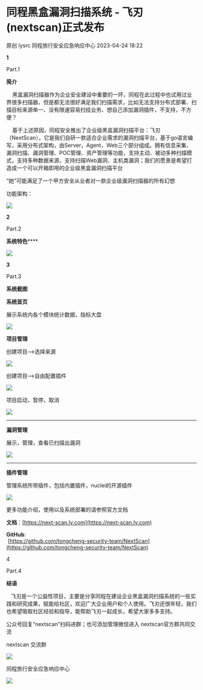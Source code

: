 #  同程黑盒漏洞扫描系统 - 飞刃(nextscan)正式发布   
原创 lysrc  同程旅行安全应急响应中心   2023-04-24 18:22  
  
**1**  
  
Part.1  
  
**简介**  
  
    黑盒漏洞扫描器作为企业安全建设中重要的一环，同程在此过程中也试用过业界很多扫描器，但是都无法很好满足我们扫描需求，比如无法支持分布式部署、扫描目标来源单一、没有限速容易扫挂业务、想自己添加漏洞插件，不支持，不方便？  
  
    基于上述原因，同程安全推出了企业级黑盒漏洞扫描平台：飞刃（NextScan），它是我们自研一款适合企业需求的漏洞扫描平台，基于go语言编写，采用分布式架构，由Server，Agent，Web三个部分组成。拥有信息采集、漏洞扫描、漏洞管理、POC管理、资产管理等功能，支持主动、被动多种扫描模式，支持多种数据来源，支持扫描Web漏洞、主机类漏洞；我们的愿景是希望打造成一个可以开箱即用的企业级黑盒漏洞扫描平台  
  
  
“她”可能满足了一个甲方安全从业者对一款企业级漏洞扫描器的所有幻想  
  
  
功能架构：  
  
![](https://mmbiz.qpic.cn/mmbiz_png/PAV8ewtdsKq8BSYekDZiaIsKLdTMrV6M53U60AUQJopnGf3KegMVysBPUHNXAmlwFibDPiarhxeP17yRpYiaOjRWRg/640?wx_fmt=png "")  
  
**2**  
  
Part.2  
  
**系统特色******  
  
  
![](https://mmbiz.qpic.cn/mmbiz_png/PAV8ewtdsKoqK0nu7MEWAsAe6bpOHINbZQOP7AqlKq2ZSjEVS6OVKh7s3Bnfia9tMiaA6dWn4OHibmSIVqxQ7gqHg/640?wx_fmt=png "")  
  
  
  
**3**  
  
Part.3  
  
**系统截图**  
  
  
**系统首页**  
  
展示系统内各个模块统计数据，指标大盘  
  
  
![](https://mmbiz.qpic.cn/mmbiz_png/PAV8ewtdsKqrOW8f5SbKzavydSokdhDf2pcLOUggrqS5lOL2RkMQIVHomgogeuslgG9a45gS79s39gqMgncn3w/640?wx_fmt=png "")  
  
  
**项目管理**  
  
创建项目-->选择来源  
  
![](https://mmbiz.qpic.cn/mmbiz_png/PAV8ewtdsKoqK0nu7MEWAsAe6bpOHINbNuECiaStNoLyuv6z1ap1I1GCCC3GqMXx16hI4I2kJichSRSXqru6N1dg/640?wx_fmt=png "")  
  
  
创建项目-->自由配置插件  
  
![](https://mmbiz.qpic.cn/mmbiz_png/PAV8ewtdsKqrOW8f5SbKzavydSokdhDficIWQraE6ZP3DZkFo6tpdsrgFDW9cwEBiahzIK1XUFNs9x0eZ9OibUEibQ/640?wx_fmt=png "")  
  
项目启动，暂停，取消  
  
![](https://mmbiz.qpic.cn/mmbiz_png/PAV8ewtdsKqrOW8f5SbKzavydSokdhDfvJnIEo3FkTibHniaVOu8SeoUpUkr9SaqzeUehRfXjibZUe0dX5psGQGuA/640?wx_fmt=png "")  
  
****  
**漏洞管理**  
  
展示，管理，查看已扫描出漏洞  
  
![](https://mmbiz.qpic.cn/mmbiz_png/PAV8ewtdsKqrOW8f5SbKzavydSokdhDfRBW9vzZB1nMBDd5faibibtqzJyvhDQlibYtsu5GVVtrVrYTKTZ08gcKcg/640?wx_fmt=png "")  
  
****  
**插件管理**  
  
管理系统所带插件，包括内置插件，nuclei的开源插件  
  
![](https://mmbiz.qpic.cn/mmbiz_png/PAV8ewtdsKqtrhbB3L7MSTPeqeDYp54JcMvB5plmOv9vyPCwmLkdkHy65oJHOc6BebSBTwehQhCD50WefjB4xw/640?wx_fmt=png "")  
  
  
更多功能介绍，使用以及系统部署的请参照官方文档  
  
**文档**：[https://next-scan.ly.com](https://next-scan.ly.com)  
  
  
**GitHub**:  
 [https://github.com/tongcheng-security-team/NextScan](https://github.com/tongcheng-security-team/NextScan)  
  
  
[](https://github.com/ysrc/nexscan)  
  
  
4  
  
Part.4  
  
**结语**  
  
   飞刃是一个公益性项目，主要是分享同程在建设企业黑盒漏洞扫描系统的一些实践和研究成果，赋能给社区，欢迎广大企业用户和个人使用。飞刃还很年轻，我们也希望吸取社区经验和指导，能帮助飞刃一起成长，希望大家多多支持。  
  
  
公众号回复“nextscan”扫码进群；也可添加管理微信进入 nextscan官方群共同交流  
  
  
nextscan 交流群  
  
  
![](https://mmbiz.qpic.cn/mmbiz_png/PAV8ewtdsKq8BSYekDZiaIsKLdTMrV6M5xUWgv9wc1Rvp9QnI7ia6yJsHz4nUgI5okgRlvTudPlzejZd3HKGaQ5w/640?wx_fmt=png "")  
  
  
同程旅行安全应急响应中心  
  
  
  
  
  
  
  
  
  
  
  
![](https://mmbiz.qpic.cn/mmbiz_png/PAV8ewtdsKoqK0nu7MEWAsAe6bpOHINbUUauQdRLYx3tKeFd3Yib4qtupF3NVHXUOagQcpOw6BicIFQN8JtMsGkQ/640?wx_fmt=png "")  
  
  
  
